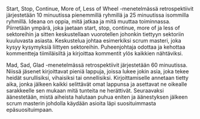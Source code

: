 Start, Stop, Continue, More of, Less of Wheel -menetelmässä retrospektiivit järjestetään 10 minuutissa pienemmillä ryhmillä ja 25 minuutissa isommilla ryhmillä. Ideana on oppia, mitä jatkaa ja mitä muuttaa toiminnassa. Piirretään ympärä, joka jaetaan start, stop, continue, more of ja less of sektoreihin ja sitten keskustellaan vuorotellen johonkin tiettyyn sektoriin kuuluvasta asiasta. Keskustelua johtaa esimerkiksi scrum masteri, joka kysyy kysymyksiä liittyen sektoreihin. Puheenjohtaja odottaa ja kehottaa kommentteja tiimiläisiltä ja kirjoittaa kommentit ylös kaikkien nähtäviksi. 

Mad, Sad, Glad -menetelmässä retrospektiivit järjestetään 60 minuutissa. Niissä jäsenet kirjoittavat pieniä lappuja, joissa lukee jokin asia, joka tekee heidät surullisiksi, vihaisiksi tai onnellisiksi. Kirjoittamiselle annetaan tietty aika, jonka jälkeen kaikki selittävät omat lappunsa ja asettavat ne oikealle sarakkeelle sen mukaan mitä tunteita ne herättivät. Seuraavaksi äänestetään, mistä aiheista halutaan puhua eniten ja äänestyksen jälkeen scrum masterin johdolla käydään asioita läpi suosituimmasta epäsuosituimpaan.
